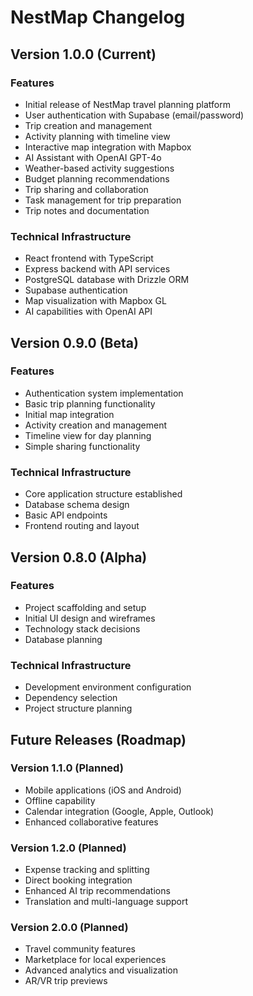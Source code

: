# NestMap Changelog

## Version 1.0.0 (Current)

### Features
- Initial release of NestMap travel planning platform
- User authentication with Supabase (email/password)
- Trip creation and management
- Activity planning with timeline view
- Interactive map integration with Mapbox
- AI Assistant with OpenAI GPT-4o
- Weather-based activity suggestions
- Budget planning recommendations
- Trip sharing and collaboration
- Task management for trip preparation
- Trip notes and documentation

### Technical Infrastructure
- React frontend with TypeScript
- Express backend with API services
- PostgreSQL database with Drizzle ORM
- Supabase authentication
- Map visualization with Mapbox GL
- AI capabilities with OpenAI API

## Version 0.9.0 (Beta)

### Features
- Authentication system implementation
- Basic trip planning functionality
- Initial map integration
- Activity creation and management
- Timeline view for day planning
- Simple sharing functionality

### Technical Infrastructure
- Core application structure established
- Database schema design
- Basic API endpoints
- Frontend routing and layout

## Version 0.8.0 (Alpha)

### Features
- Project scaffolding and setup
- Initial UI design and wireframes
- Technology stack decisions
- Database planning

### Technical Infrastructure
- Development environment configuration
- Dependency selection
- Project structure planning

## Future Releases (Roadmap)

### Version 1.1.0 (Planned)
- Mobile applications (iOS and Android)
- Offline capability
- Calendar integration (Google, Apple, Outlook)
- Enhanced collaborative features

### Version 1.2.0 (Planned)
- Expense tracking and splitting
- Direct booking integration
- Enhanced AI trip recommendations
- Translation and multi-language support

### Version 2.0.0 (Planned)
- Travel community features
- Marketplace for local experiences
- Advanced analytics and visualization
- AR/VR trip previews